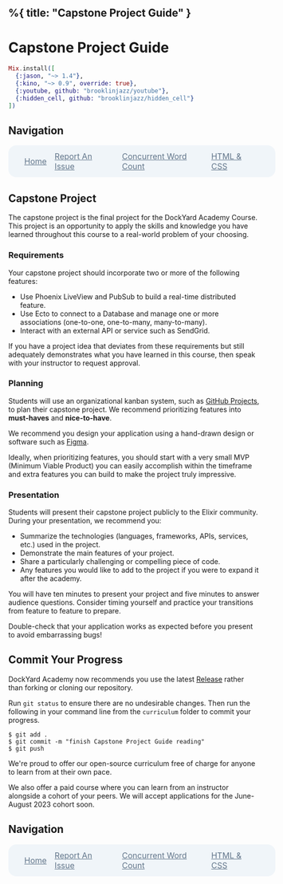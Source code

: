 %{
  title: "Capstone Project Guide"
}
---
# Capstone Project Guide

```elixir
Mix.install([
  {:jason, "~> 1.4"},
  {:kino, "~> 0.9", override: true},
  {:youtube, github: "brooklinjazz/youtube"},
  {:hidden_cell, github: "brooklinjazz/hidden_cell"}
])
```

## Navigation

<div style="display: flex; align-items: center; width: 100%; justify-content: space-between; font-size: 1rem; color: #61758a; background-color: #f0f5f9; height: 4rem; padding: 0 1rem; border-radius: 1rem;">
<div style="display: flex;">
<i class="ri-home-fill"></i>
<a style="display: flex; color: #61758a; margin-left: 1rem;" href="../start.livemd">Home</a>
</div>
<div style="display: flex;">
<i class="ri-bug-fill"></i>
<a style="display: flex; color: #61758a; margin-left: 1rem;" href="https://github.com/DockYard-Academy/curriculum/issues/new?assignees=&labels=&template=issue.md&title=Capstone Project Guide">Report An Issue</a>
</div>
<div style="display: flex;">
<i class="ri-arrow-left-fill"></i>
<a style="display: flex; color: #61758a; margin-left: 1rem;" href="../exercises/concurrent_word_count.livemd">Concurrent Word Count</a>
</div>
<div style="display: flex;">
<a style="display: flex; color: #61758a; margin-right: 1rem;" href="../reading/html_css.livemd">HTML & CSS</a>
<i class="ri-arrow-right-fill"></i>
</div>
</div>

## Capstone Project

The capstone project is the final project for the DockYard Academy Course. This project is an opportunity to apply the skills and knowledge you have learned throughout this course to a real-world problem of your choosing.

<!-- livebook:{"break_markdown":true} -->

### Requirements

Your capstone project should incorporate two or more of the following features:

* Use Phoenix LiveView and PubSub to build a real-time distributed feature.
* Use Ecto to connect to a Database and manage one or more associations (one-to-one, one-to-many, many-to-many).
* Interact with an external API or service such as SendGrid.

If you have a project idea that deviates from these requirements but still adequately demonstrates what you have learned in this course, then speak with your instructor to request approval.

<!-- livebook:{"break_markdown":true} -->

### Planning

Students will use an organizational kanban system, such as [GitHub Projects](https://docs.github.com/en/issues/planning-and-tracking-with-projects/learning-about-projects/quickstart-for-projects#creating-a-user-project), to plan their capstone project.
We recommend prioritizing features into **must-haves** and **nice-to-have**.

We recommend you design your application using a hand-drawn design or software such as [Figma](https://www.figma.com/).

Ideally, when prioritizing features, you should start with a very small MVP (Minimum Viable Product) you can easily accomplish within the timeframe and extra features you can build to make the project truly impressive.

<!-- livebook:{"break_markdown":true} -->

### Presentation

Students will present their capstone project publicly to the Elixir community. During your presentation, we recommend you:

* Summarize the technologies (languages, frameworks, APIs, services, etc.) used in the project.
* Demonstrate the main features of your project.
* Share a particularly challenging or compelling piece of code.
* Any features you would like to add to the project if you were to expand it after the academy.

You will have ten minutes to present your project and five minutes to answer audience questions. Consider timing yourself and practice your transitions from feature to feature to prepare.

Double-check that your application works as expected before you present to avoid embarrassing bugs!

## Commit Your Progress

DockYard Academy now recommends you use the latest [Release](https://github.com/DockYard-Academy/curriculum/releases) rather than forking or cloning our repository.

Run `git status` to ensure there are no undesirable changes.
Then run the following in your command line from the `curriculum` folder to commit your progress.

```
$ git add .
$ git commit -m "finish Capstone Project Guide reading"
$ git push
```

We're proud to offer our open-source curriculum free of charge for anyone to learn from at their own pace.

We also offer a paid course where you can learn from an instructor alongside a cohort of your peers.
We will accept applications for the June-August 2023 cohort soon.

## Navigation

<div style="display: flex; align-items: center; width: 100%; justify-content: space-between; font-size: 1rem; color: #61758a; background-color: #f0f5f9; height: 4rem; padding: 0 1rem; border-radius: 1rem;">
<div style="display: flex;">
<i class="ri-home-fill"></i>
<a style="display: flex; color: #61758a; margin-left: 1rem;" href="../start.livemd">Home</a>
</div>
<div style="display: flex;">
<i class="ri-bug-fill"></i>
<a style="display: flex; color: #61758a; margin-left: 1rem;" href="https://github.com/DockYard-Academy/curriculum/issues/new?assignees=&labels=&template=issue.md&title=Capstone Project Guide">Report An Issue</a>
</div>
<div style="display: flex;">
<i class="ri-arrow-left-fill"></i>
<a style="display: flex; color: #61758a; margin-left: 1rem;" href="../exercises/concurrent_word_count.livemd">Concurrent Word Count</a>
</div>
<div style="display: flex;">
<a style="display: flex; color: #61758a; margin-right: 1rem;" href="../reading/html_css.livemd">HTML & CSS</a>
<i class="ri-arrow-right-fill"></i>
</div>
</div>

